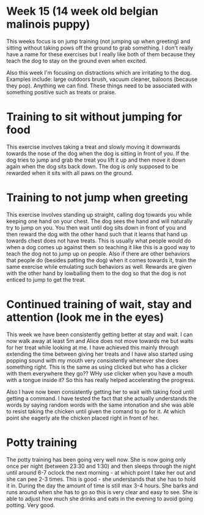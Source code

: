 # Week 15 (14 week old belgian malinois puppy)

This weeks focus is on jump training (not jumping up when greeting) and sitting without taking pows off the ground to grab something. I don't really have a name for these exercises but I really like both of them because they teach the dog to stay on the ground even when excited. 

Also this week I'm focusing on distractions which are irritating to the dog. Examples include: large outdoors brush, vacuum cleaner, baloons (because they pop). Anything we can find. These things need to be associated with something positive such as treats or praise. 

# Training to sit without jumping for food
This exercise involves taking a treat and slowly moving it downwards towards the nose of the dog when the dog is sitting in front of you. If the dog tries to jump and grab the treat you lift it up and then move it down again when the dog sits back down. The dog is only supposed to be rewarded when it sits with all paws on the ground. 

# Training to not jump when greeting
This exercise involves standing up straight, calling dog towards you while keeping one hand on your chest. The dog sees the hand and will naturally try to jump on you. You then wait until dog sits down in front of you and then reward the dog with the other hand such that it learns that hand up towards chest does not have treats. This is usually what people would do when a dog comes up against them so teaching it like this is a good way to teach the dog not to jump up on people. Also if there are other behaviors that people do (besides patting the dog) when it comes towards it, train the same exercise while emulating such behaviors as well. Rewards are given with the other hand by lowballing them to the dog so that the dog is not enticed to jump to get the treat. 

# Continued training of wait, stay and attention (look me in the eyes)
This week we have been consistently getting better at stay and wait. I can now walk away at least 5m and Alice does not move towards me but waits for her treat while looking at me. I have achieved this mainly through extending the time between giving her treats and I have also started using popping sound with my mouth very consistently whenever she does something right. This is the same as using clicked but who has a clicker with them everywhere they go?? WHy use clicker when you have a mouth with a tongue inside it? So this has really helped accelerating the progress. 

Also I have now been consistently getting her to wait with taking food until getting a command. I have tested the fact that she actually understands the words by saying random words with the same intonation and she was able to resist taking the chicken until given the comand to go for it. At which point she eagerly ate the chicken placed right in front of her. 

# Potty training
The potty training has been going very well now. She is now going only once per night (between 23:30 and 1:30) and then sleeps through the night until around 6-7 oclock the next morning - at which point I take her out and she can pee 2-3 times. This is good - she understands that she has to hold it in. During the day the amount of time is still max 3-4 hours. She barks and runs around when she has to go so this is very clear and easy to see. She is able to adjust how much she drinks and eats in the evening to avoid going potting. Very good.
